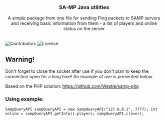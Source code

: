 <br/>
<p align="center">
  <h3 align="center">SA-MP Java utilities</h3>

  <p align="center">
    A simple package from one file for sending Ping packets to SAMP servers and receiving basic information from them - a list of players and online status on the server
    <br/>
    <br/>
  </p>
</p>

![Contributors](https://img.shields.io/github/contributors/Drygok/samp-java?color=dark-green) ![License](https://img.shields.io/github/license/Drygok/samp-java) 

## Warning!
Don't forget to close the socket after use if you don't plan to keep the connection open for a long time!
An example of use is presented below.

Based on the PHP solution: https://github.com/Westie/samp-php

### Using example: 
`SampQueryAPI sampQueryAPI = new SampQueryAPI("127.0.0.1", 7777);
int online = sampQueryAPI.getInfo().players;
sampQueryAPI.close();`